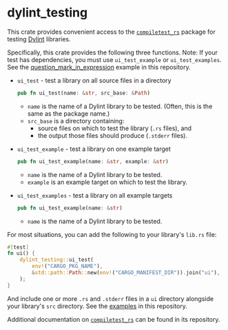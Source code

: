 # dylint_testing

This crate provides convenient access to the [`compiletest_rs`](https://github.com/Manishearth/compiletest-rs) package for testing [Dylint](https://github.com/trailofbits/dylint) libraries.

Specifically, this crate provides the following three functions. Note: If your test has dependencies, you must use `ui_test_example` or `ui_test_examples`. See the [question_mark_in_expression](../../examples/question_mark_in_expression/Cargo.toml) example in this repository.

* `ui_test` - test a library on all source files in a directory
    ```rust
    pub fn ui_test(name: &str, src_base: &Path)
    ```
    * `name` is the name of a Dylint library to be tested. (Often, this is the same as the package name.)
    * `src_base` is a directory containing:
        * source files on which to test the library (`.rs` files), and
        * the output those files should produce (`.stderr` files).

* `ui_test_example` - test a library on one example target
    ```rust
    pub fn ui_test_example(name: &str, example: &str)
    ```
    * `name` is the name of a Dylint library to be tested.
    * `example` is an example target on which to test the library.

* `ui_test_examples` - test a library on all example targets
    ```rust
    pub fn ui_test_example(name: &str)
    ```
    * `name` is the name of a Dylint library to be tested.

For most situations, you can add the following to your library's `lib.rs` file:

```rust
#[test]
fn ui() {
    dylint_testing::ui_test(
        env!("CARGO_PKG_NAME"),
        &std::path::Path::new(env!("CARGO_MANIFEST_DIR")).join("ui"),
    );
}
```

And include one or more `.rs` and `.stderr` files in a `ui` directory alongside your library's `src` directory. See the [examples](../../examples) in this repository.

Additional documentation on [`compiletest_rs`](https://github.com/Manishearth/compiletest-rs) can be found in its repository.

